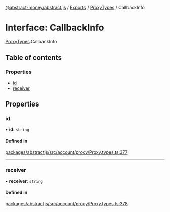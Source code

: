 [@abstract-money/abstract.js](../README.md) / [Exports](../modules.md) / [ProxyTypes](../modules/ProxyTypes.md) / CallbackInfo

# Interface: CallbackInfo

[ProxyTypes](../modules/ProxyTypes.md).CallbackInfo

## Table of contents

### Properties

- [id](ProxyTypes.CallbackInfo.md#id)
- [receiver](ProxyTypes.CallbackInfo.md#receiver)

## Properties

### id

• **id**: `string`

#### Defined in

[packages/abstractjs/src/account/proxy/Proxy.types.ts:377](https://github.com/Abstract-OS/abstract.js/blob/c46b309/packages/abstractjs/src/account/proxy/Proxy.types.ts#L377)

___

### receiver

• **receiver**: `string`

#### Defined in

[packages/abstractjs/src/account/proxy/Proxy.types.ts:378](https://github.com/Abstract-OS/abstract.js/blob/c46b309/packages/abstractjs/src/account/proxy/Proxy.types.ts#L378)
